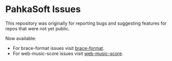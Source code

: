 # PahkaSoft Issues

This repository was originally for reporting bugs and suggesting features for repos that were not yet public.

Now available:
- For brace-format issues visit [brace-format](https://github.com/pahkasoft/brace-format).
- For web-music-score issues visit [web-music-score](https://github.com/pahkasoft/web-music-score).
